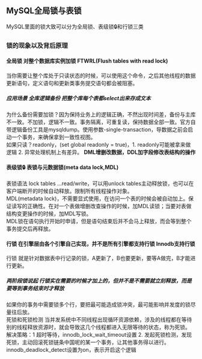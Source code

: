 ## MySQL全局锁与表锁
MySQL里面的锁大致可以分为全局锁、表级锁🔒和行锁三类<br>
### 锁的现象以及背后原理
#### 全局锁 对整个数据库实例加锁 FTWRL(Flush tables with read lock)
当你需要让整个库处于只读状态的时候，可以使用这个命令，之后其他线程的数据更新语句，定义语句和更新类事务提交语句都会被阻塞。<br>
##### 应用场景 全库逻辑备份 把整个库每个表都select出来存成文本
为什么备份需要加锁？因为保持业务上的逻辑正确，不然出现时间差，备份与主库不一致。不加锁，逻辑不一致。事务隔离，可重复读，保持数据全部一致。官方自带逻辑备份工具是mysqldump。使用参数-single-transaction，导数据之前会启动一个事务，来确保拿到一致性视图。<br>
如果只读？readonly，(set global readonly = true)，1. readonly可能被拿来做逻辑 2. 异常处理机制上有差异。
**DML增删改数据，DDL加字段修改表结构的操作**<br>
#### 表级锁🔒  表锁与元数据锁(meta data lock,MDL)
表锁语法 lock tables ...read/write，可以用unlock tables主动释放锁，也可以在客户端断开的时候自动释放。限制所有线程操作对象。<br>
MDL(metadata lock)，不需要显式使用，在访问一个表的时候会被自动加上。保证读写的正确性。在对一个表做增删改查操作的时候，加MDL读锁；当要对表做结构变更操作的时候，加MDL写锁。<br>
MDL锁在语句执行开始时申请，但是语句结束后并不会马上释放，而会等到整个事务提交后再释放。<br>
#### 行锁 在引擎层由各个引擎自己实现，并不是所有引擎都支持行锁 Innodb支持行锁
行锁 就是针对数据表中行记录的锁，A更新了，B也要更新，要等A做完，B才能进行更新。
##### 两阶段锁说起 行锁实在需要的时候才加上的，但并不是不需要就立刻释放，而是要等到事务结束时才释放
如果你的事务中需要锁多个行，要把最可能造成锁冲突，最可能影响并发度的锁尽量往后放。<br>
死锁和死锁检测 当并发系统中不同线程出现循环资源依赖，涉及的线程都在等待别的线程释放资源时，就会导致这几个线程都进入无限等待的状态，称为死锁。<br>
解决策略：1 超时等待，innodb_lock_wait_timeout设置 2. 发起死锁检测，发现死锁，主动回滚死锁链条中国呢的某一个事务，让其他事务得以进行。innodb_deadlock_detect设置为on，表示开启这个逻辑<br>

